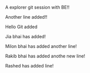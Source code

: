A explorer git session with BE!! 

Another line added!!

Hello Git added

Jia bhai has added!

Milon bhai has added another line!

Rakib bhai has added anothe new line!

Rashed has added line!
